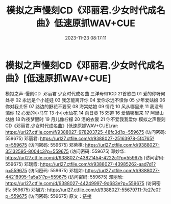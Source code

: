 ﻿---
title: 模拟之声慢刻CD《邓丽君.少女时代成名曲》低速原抓WAV+CUE
date: 2023-11-23 08:17:11
categories: WAV车载音乐、镜像
tags: 华语中文
---
# 模拟之声慢刻CD《邓丽君.少女时代成名曲》[低速原抓WAV+CUE]

模拟之声-慢刻CD  邓丽君 少女时代成名曲
三洋母带1CD 21首歌曲
01 爱的你呀何处寻
02 永远是个小娃娃
03 我怎能离开你
04 爱你永远不恨你
05 少年爱姑娘
06 你对我关怀
07 路边的野花不要采
08 海棠姑娘
09 情花
10 风从哪里来
11 我没有骗你
12 心爱的小马车
13 小小水仙花
14 向日葵
15 郊道
16 爱情哪里来
17 阿里山姑娘
18 昨夜梦醒时
19 月儿像柠檬
20 泪的衣裳
21 你不爱我我爱你
模拟之声慢刻CD《邓丽君.少女时代成名曲》[低速原抓WAV+CUE].rar: https://url27.ctfile.com/f/9388027-978203725-48fc3d?p=559675
(访问密码: 559675)
邓丽君: https://url27.ctfile.com/d/9388027-25163978-5f4765?p=559675
(访问密码: 559675)
邓紫棋: https://url27.ctfile.com/d/9388027-35132595-8004c3?p=559675
(访问密码: 559675)
邓妙华: https://url27.ctfile.com/d/9388027-43821454-4222c1?p=559675
(访问密码: 559675)
邓瑞霞: https://url27.ctfile.com/d/9388027-43985262-aad7d1?p=559675
(访问密码: 559675)
邓福如: https://url27.ctfile.com/d/9388027-44218995-1a5a31?p=559675
(访问密码: 559675)
邓丽欣: https://url27.ctfile.com/d/9388027-44249997-9d683e?p=559675
(访问密码: 559675)
邓旭方: https://url27.ctfile.com/d/9388027-55679711-7e27e0?p=559675
(访问密码: 559675)
原文：[链接](https://blog.sina.com.cn/s/blog_1647c7e76010313tg.html)